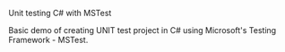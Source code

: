 Unit testing C# with MSTest

Basic demo of creating UNIT test project in C# using Microsoft's Testing Framework - MSTest.